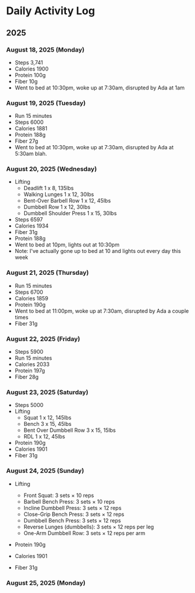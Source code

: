 # Daily Activity Log

## 2025

### August 18, 2025 (Monday)

- Steps 3,741
- Calories 1900
- Protein 100g
- Fiber 10g
- Went to bed at 10:30pm, woke up at 7:30am, disrupted by Ada at 1am

### August 19, 2025 (Tuesday)

- Run 15 minutes
- Steps 6000
- Calories 1881
- Protein 188g
- Fiber 27g
- Went to bed at 10:30pm, woke up at 7:30am, disrupted by Ada at 5:30am blah.

### August 20, 2025 (Wednesday)

- Lifting
  - Deadlift 1 x 8, 135lbs
  - Walking Lunges 1 x 12, 30lbs
  - Bent-Over Barbell Row 1 x 12, 45lbs
  - Dumbbell Row 1 x 12, 30lbs
  - Dumbbell Shoulder Press 1 x 15, 30lbs
- Steps 6597
- Calories 1934
- Fiber 31g
- Protein 188g
- Went to bed at 10pm, lights out at 10:30pm
- Note: I've actually gone up to bed at 10 and lights out every day this week

### August 21, 2025 (Thursday)

- Run 15 minutes
- Steps 6700
- Calories 1859
- Protein 190g
- Went to bed at 11:00pm, woke up at 7:30am, disrupted by Ada a couple times
- Fiber 31g

### August 22, 2025 (Friday)

- Steps 5900
- Run 15 minutes
- Calories 2033
- Protein 197g
- Fiber 28g

### August 23, 2025 (Saturday)

- Steps 5000
- Lifting
  - Squat 1 x 12, 145lbs
  - Bench 3 x 15, 45lbs
  - Bent Over Dumbbell Row 3 x 15, 15lbs
  - RDL 1 x 12, 45lbs
- Protein 190g
- Calories 1901
- Fiber 31g

### August 24, 2025 (Sunday)

- Lifting

  - Front Squat: 3 sets × 10 reps
  - Barbell Bench Press: 3 sets × 10 reps
  - Incline Dumbbell Press: 3 sets × 12 reps
  - Close-Grip Bench Press: 3 sets × 12 reps
  - Dumbbell Bench Press: 3 sets × 12 reps
  - Reverse Lunges (dumbbells): 3 sets × 12 reps per leg
  - One-Arm Dumbbell Row: 3 sets × 12 reps per arm

- Protein 190g
- Calories 1901
- Fiber 31g

### August 25, 2025 (Monday)
